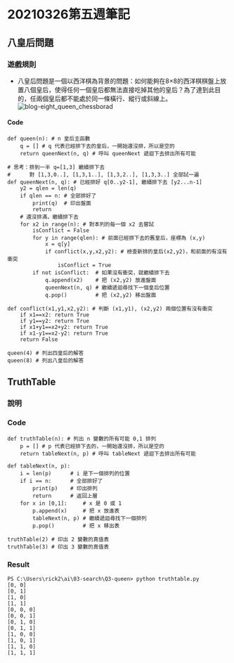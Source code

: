 # 20210326第五週筆記
## 八皇后問題
### 遊戲規則
* 八皇后問題是一個以西洋棋為背景的問題：如何能夠在8×8的西洋棋棋盤上放置八個皇后，使得任何一個皇后都無法直接吃掉其他的皇后？為了達到此目的，任兩個皇后都不能處於同一條橫行、縱行或斜線上。
![blog-eight_queen_chessborad](https://user-images.githubusercontent.com/62127656/112756748-2a1c1e00-9019-11eb-9769-d7ea0ded3de0.png)
#### Code
```
def queen(n): # n 皇后主函數
	q = [] # q 代表已經排下去的皇后，一開始還沒排，所以是空的
	return queenNext(n, q) # 呼叫 queenNext 遞迴下去排出所有可能

# 思考：排到一半 q=[1,3] 繼續排下去
#      對 [1,3,0..], [1,3,1..], [1,3,2..], [1,3,3..] 全部試一遍
def queenNext(n, q): # 已經排好 q[0..y2-1], 繼續排下去 [y2...n-1]
	y2 = qlen = len(q)
	if qlen == n: # 全部排好了
		print(q)  # 印出盤面
		return
	# 還沒排滿，繼續排下去
	for x2 in range(n): # 對本列的每一個 x2 去嘗試
		isConflict = False
		for y in range(qlen): # 前面已經排下去的舊皇后，座標為 (x,y)
			x = q[y]
			if conflict(x,y,x2,y2): # 檢查新排的皇后(x2,y2)，和前面的有沒有衝突
				isConflict = True
		if not isConflict:  # 如果沒有衝突，就繼續排下去
			q.append(x2)    # 把 (x2,y2) 放進盤面
			queenNext(n, q) # 繼續遞迴尋找下一個皇后位置
			q.pop()         # 把 (x2,y2) 移出盤面
		
def conflict(x1,y1,x2,y2): # 判斷 (x1,y1), (x2,y2) 兩個位置有沒有衝突
	if x1==x2: return True
	if y1==y2: return True
	if x1+y1==x2+y2: return True
	if x1-y1==x2-y2: return True
	return False

queen(4) # 列出四皇后的解答
queen(8) # 列出八皇后的解答

```
## TruthTable
### 說明
### Code
```
def truthTable(n): # 列出 n 變數的所有可能 0,1 排列
	p = [] # p 代表已經排下去的，一開始還沒排，所以是空的
	return tableNext(n, p) # 呼叫 tableNext 遞迴下去排出所有可能

def tableNext(n, p):
	i = len(p)      # i 是下一個排列的位置
	if i == n:		# 全部排好了
		print(p)	# 印出排列
		return      # 返回上層
	for x in [0,1]:     # x 是 0 或 1
		p.append(x)		# 把 x 放進表
		tableNext(n, p)	# 繼續遞迴尋找下一個排列
		p.pop()			# 把 x 移出表

truthTable(2) # 印出 2 變數的真值表
truthTable(3) # 印出 3 變數的真值表
```
### Result
```
PS C:\Users\rick2\ai\03-search\Q3-queen> python truthtable.py
[0, 0]
[0, 1]   
[1, 0]   
[1, 1]   
[0, 0, 0]
[0, 0, 1]
[0, 1, 0]
[0, 1, 1]
[1, 0, 0]
[1, 0, 1]
[1, 1, 0]
[1, 1, 1]
```
